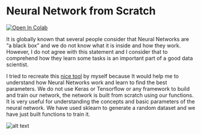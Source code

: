 # Neural Network from Scratch

[![Open In Colab](https://colab.research.google.com/assets/colab-badge.svg)](https://colab.research.google.com/github/alejandrods/Neural-Network-from-Scratch/blob/master/Neural_Network_Scratch.ipynb)

It is globally known that several people consider that Neural Networks are “a black box” and we do not know what it is inside and how they work. However, I do not agree with this statement and I consider that to comprehend how they learn some tasks is an important part of a good data scientist.

I tried to recreate this [nice tool](https://playground.tensorflow.org/#activation=tanh&batchSize=10&dataset=circle&regDataset=reg-plane&learningRate=0.03&regularizationRate=0&noise=0&networkShape=4,2&seed=0.41885&showTestData=false&discretize=false&percTrainData=50&x=true&y=true&xTimesY=false&xSquared=false&ySquared=false&cosX=false&sinX=false&cosY=false&sinY=false&collectStats=false&problem=classification&initZero=false&hideText=false) by myself because It would help me to understand how Neural Networks work and learn to find the best parameters. We do not use Keras or Tensorflow or any framework to build and train our network, the network is built from scratch using our functions. It is very useful for understanding the concepts and basic parameters of the neural network. We have used sklearn to generate a random dataset and we have just built functions to train it.

![alt text](https://github.com/alejandrods/Neural_Network_from_Scratch/blob/master/results/result_gif.gif)
